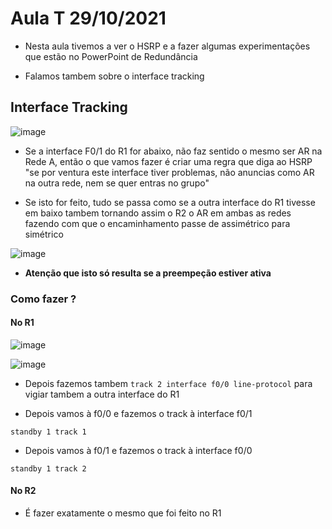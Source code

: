 # Aula T 29/10/2021

- Nesta aula tivemos a ver o HSRP e a fazer algumas experimentações que estão no PowerPoint de Redundância

- Falamos tambem sobre o interface tracking

## Interface Tracking

![image](https://user-images.githubusercontent.com/12052283/139692237-cd04a0dd-681b-40d4-a352-06c85cf9548c.png)


- Se a interface F0/1 do R1 for abaixo, não faz sentido o mesmo ser AR na Rede A, então o que vamos fazer é criar uma regra que diga ao HSRP "se por ventura este interface tiver problemas, não anuncias como AR na outra rede, nem se quer entras no grupo"

- Se isto for feito, tudo se passa como se a outra interface do R1 tivesse em baixo tambem tornando assim o R2 o AR em ambas as redes fazendo com que o encaminhamento passe de assimétrico para simétrico

![image](https://user-images.githubusercontent.com/12052283/139692054-b285fd46-9278-4e40-9041-0b2d3dc194a5.png)

- **Atenção que isto só resulta se a preempeção estiver ativa**

### Como fazer ?

#### No R1

![image](https://user-images.githubusercontent.com/12052283/139695417-c20b50c0-f56f-4a95-80ab-2a53a3a4e56c.png)

![image](https://user-images.githubusercontent.com/12052283/139695503-c8b43d50-c999-4f35-a4dd-3b8d4fde67bb.png)

- Depois fazemos tambem `track 2 interface f0/0 line-protocol` para vigiar tambem a outra interface do R1

- Depois vamos à f0/0 e fazemos o track à interface f0/1

```code
standby 1 track 1
```

- Depois vamos à f0/1 e fazemos o track à interface f0/0

```code
standby 1 track 2
```

#### No R2

- É fazer exatamente o mesmo que foi feito no R1
